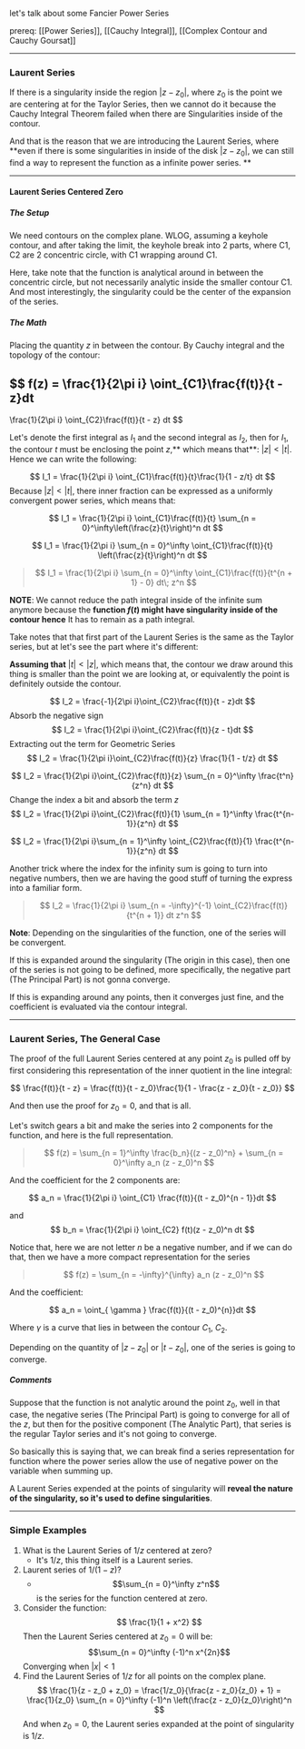 let's talk about some Fancier Power Series

prereq: [[Power Series]], [[Cauchy Integral]], [[Complex Contour and Cauchy Goursat]]

---
### **Laurent Series**

If there is a singularity inside the region $|z - z_0|$, where $z_0$ is the point we are centering at for the Taylor Series, then we cannot do it because the Cauchy Integral Theorem failed when there are Singularities inside of the contour. 

And that is the reason that we are introducing the Laurent Series, where **even if there is some singularities in inside of the disk $|z - z_0|$, we can still find a way to represent the function as a infinite power series. **

---
#### Laurent Series Centered Zero
##### The Setup
We need contours on the complex plane. WLOG, assuming a keyhole contour, and after taking the limit, the keyhole break into 2 parts, where C1, C2 are 2 concentric circle, with C1 wrapping around C1. 

Here, take note that the function is analytical around in between the concentric circle, but not necessarily analytic inside the smaller contour C1. And most interestingly, the singularity could be the center of the expansion of the series. 

##### The Math

Placing the quantity $z$ in between the contour. By Cauchy integral and the topology of the contour: 

$$
f(z) = \frac{1}{2\pi i} \oint_{C1}\frac{f(t)}{t - z}dt 
-
\frac{1}{2\pi i} \oint_{C2}\frac{f(t)}{t - z} dt
$$

Let's denote the first integral as $I_1$ and the second integral as $I_2$, then for $I_1$, the contour $t$ must be enclosing the point $z$,** which means that**: $|z| < |t|$. Hence we can write the following: 

$$
I_1 = \frac{1}{2\pi i}
\oint_{C1}\frac{f(t)}{t}\frac{1}{1 - z/t} dt
$$
Because $|z| < |t|$, there inner fraction can be expressed as a uniformly convergent power series, which means that: 

$$
I_1 = \frac{1}{2\pi i}
\oint_{C1}\frac{f(t)}{t}
\sum_{n = 0}^\infty\left(\frac{z}{t}\right)^n
dt
$$

$$
I_1 = \frac{1}{2\pi i}
\sum_{n = 0}^\infty
\oint_{C1}\frac{f(t)}{t}
\left(\frac{z}{t}\right)^n
dt
$$
> $$
> I_1 = \frac{1}{2\pi i}
> \sum_{n = 0}^\infty
> \oint_{C1}\frac{f(t)}{t^{n + 1} - 0}
> dt\; z^n
> $$

**NOTE**: We cannot reduce the path integral inside of the infinite sum anymore because the **function $f(t)$ might have singularity inside of the contour hence** It has to remain as a path integral. 

Take notes that that first part of the Laurent Series is the same as the Taylor series, but at let's see the part where it's different: 

**Assuming that** $|t|< |z|$, which means that, the contour we draw around this thing is smaller than the point we are looking at, or equivalently the point is definitely outside the contour. 

$$
I_2 = \frac{-1}{2\pi i}\oint_{C2}\frac{f(t)}{t - z}dt
$$
Absorb the negative sign 
$$
I_2 = \frac{1}{2\pi i}\oint_{C2}\frac{f(t)}{z - t}dt
$$
Extracting out the term for Geometric Series
$$
I_2 = \frac{1}{2\pi i}\oint_{C2}\frac{f(t)}{z}
\frac{1}{1 - t/z}
dt
$$

$$
I_2 = \frac{1}{2\pi i}\oint_{C2}\frac{f(t)}{z}
\sum_{n = 0}^\infty \frac{t^n}{z^n}
dt
$$
Change the index a bit and absorb the term $z$
$$
I_2 = \frac{1}{2\pi i}\oint_{C2}\frac{f(t)}{1}
\sum_{n = 1}^\infty \frac{t^{n-1}}{z^n}
dt
$$

$$
I_2 = \frac{1}{2\pi i}\sum_{n = 1}^\infty
\oint_{C2}\frac{f(t)}{1}
\frac{t^{n-1}}{z^n}
dt
$$

Another trick where the index for the infinity sum is going to turn into negative numbers, then we are having the good stuff of turning the express into a familiar form. 

> $$
> I_2 = \frac{1}{2\pi i}
> \sum_{n = -\infty}^{-1}
> \oint_{C2}\frac{f(t)}{t^{n + 1}}
> dt
> z^n
> $$

**Note**: Depending on the singularities of the function, one of the series will be convergent. 

If this is expanded around the singularity (The origin in this case), then one of the series is not going to be defined, more specifically, the negative part (The Principal Part) is not gonna converge. 

If this is expanding around any points, then it converges just fine, and the coefficient is evaluated via the contour integral. 

---

### Laurent Series, The General Case

The proof of the full Laurent Series centered at any point $z_0$ is pulled off by first considering this representation of the inner quotient in the line integral: 

$$
\frac{f(t)}{t - z} = \frac{f(t)}{t - z_0}\frac{1}{1 - \frac{z - z_0}{t - z_0}}
$$

And then use the proof for $z_0 = 0$, and that is all. 

Let's switch gears a bit and make the series into 2 components for the function, and here is the full representation. 

> $$
f(z) = 
> \sum_{n = 1}^\infty 
\frac{b_n}{(z - z_0)^n} + \sum_{n = 0}^\infty a_n (z - z_0)^n
> $$

And the coefficient for the 2 components are: 
 
$$
a_n = \frac{1}{2\pi i}
\oint_{C1} \frac{f(t)}{(t - z_0)^{n - 1}}dt
$$

and 
$$
b_n = \frac{1}{2\pi i}
\oint_{C2} f(t)(z - z_0)^n dt
$$

Notice that, here we are not letter $n$ be a negative number, and if we can do that, then we have a more compact representation for the series

> $$
> f(z) = \sum_{n = -\infty}^{\infty}
> a_n (z - z_0)^n
> $$

And the coefficient: 

$$
a_n = \oint_{
\gamma
}
\frac{f(t)}{(t - z_0)^{n}}dt
$$

Where $\gamma$ is a curve that lies in between the contour $C_1$, $C_2$. 

Depending on the quantity of $|z - z_0|$ or $|t - z_0|$, one of the series is going to converge. 

##### Comments

Suppose that the function is not analytic around the point $z_0$, well in that case, the negative series (The Principal Part) is going to converge for all of the $z$, but then for the positive component (The Analytic Part), that series is the regular Taylor series and it's not going to converge. 

So basically this is saying that, we can break find a series representation for function where the power series allow the use of negative power on the variable when summing up. 

A Laurent Series expended at the points of singularity will **reveal the nature of the singularity, so it's used to define singularities**. 

---

### Simple Examples

1. What is the Laurent Series of $1/z$ centered at zero? 
	* It's $1/z$, this thing itself is a Laurent series. 
2. Laurent series of $1/(1 - z)$? 
	* $$\sum_{n = 0}^\infty z^n$$ is the series for the function centered at zero. 
3. Consider the function: 
$$
\frac{1}{1 + x^2}
$$
Then the Laurent Series centered at $z_0 = 0$ will be: 
$$\sum_{n = 0}^\infty (-1)^n x^{2n}$$
Converging when $|x| < 1$
4. Find the Laurent Series of $1/z$ for all points on the complex plane. 
$$
\frac{1}{z - z_0 + z_0} = \frac{1/z_0}{\frac{z - z_0}{z_0} + 1} = \frac{1}{z_0} \sum_{n = 0}^\infty (-1)^n
\left(\frac{z - z_0}{z_0}\right)^n
$$
And when $z_0 = 0$, the Laurent series expanded at the point of singularity is $1/z$. 